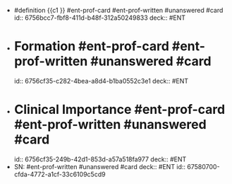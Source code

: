 - #definition {{c1 }} #ent-prof-card #ent-prof-written #unanswered #card
  id:: 6756bcc7-fbf8-411d-b48f-312a50249833
  deck:: #ENT
- # Formation #ent-prof-card #ent-prof-written #unanswered #card
  id:: 6756cf35-c282-4bea-a8d4-b1ba0552c3e1
  deck:: #ENT
- # Clinical Importance #ent-prof-card #ent-prof-written #unanswered #card
  id:: 6756cf35-249b-42d1-853d-a57a518fa977
  deck:: #ENT
- SN: #ent-prof-written #unanswered #card
  deck:: #ENT
  id:: 67580700-cfda-4772-a1cf-33c6109c5cd9